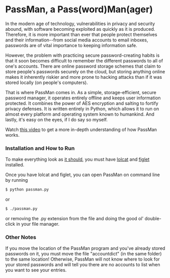 # PassMan, a Pass(word)Man(ager)

In the modern age of technology, vulnerabilities in privacy and security abound, with software becoming exploited as quickly as it is produced. Therefore, it is more important than ever that people protect themselves and their information--from social media accounts to email inboxes, passwords are of vital importance to keeping information safe.

However, the problem with practicing secure password-creating habits is that it soon becomes difficult to remember the different passwords to all of one's accounts. There are online password storage schemes that claim to store people's passwords securely on the cloud, but storing anything online makes it inherently riskier and more prone to hacking attacks than if it was stored locally (on people's computers).

That is where PassMan comes in. As a simple, storage-efficient, secure password manager, it operates entirely offline and keeps user information protected. It combines the power of AES encryption and salting to fortify privacy defenses. It is written entirely in Python, which allows it to run on almost every platform and operating system known to humankind. And lastly, it's easy on the eyes, if I do say so myself.

Watch [this video](https://www.youtube.com/watch?v=X40iDBUwBKU) to get a more in-depth understanding of how PassMan works.

### Installation and How to Run

To make everything look as [it should](https://raw.githubusercontent.com/echenran/PassMan/master/demo.png), you must have [lolcat](https://github.com/busyloop/lolcat/) and [figlet](http://www.figlet.org/) installed.

Once you have lolcat and figlet, you can open PassMan on command line by running
```Bash
$ python passman.py
```
or 
```Bash
$ ./passman.py
```
or removing the .py extension from the file and doing the good ol' double-click in your file manager.

### Other Notes

If you move the location of the PassMan program and you've already stored passwords on it, you must move the file "accountdict" (in the same folder) to the same location! Otherwise, PassMan will not know where to look for your stored passwords and will tell you there are no accounts to list when you want to see your entries.
